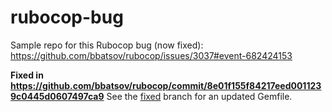 # rubocop-bug
Sample repo for this Rubocop bug (now fixed): https://github.com/bbatsov/rubocop/issues/3037#event-682424153

**Fixed in https://github.com/bbatsov/rubocop/commit/8e01f155f84217eed0011239c0445d0607497ca9**
See the [fixed](https://github.com/paulkogel/rubocop-bug/tree/fixed) branch for an updated Gemfile.
